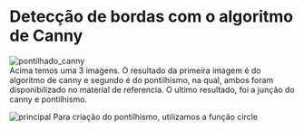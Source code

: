 # Detecção de bordas com o algoritmo de Canny

![pontilhado_canny](https://user-images.githubusercontent.com/42754908/143772396-e9fc7c78-d508-454e-994a-5e46adac524c.png)<br>
Acima temos uma 3 imagens. O resultado da primeira imagem é do algoritmo de canny e segundo é do  pontilhismo, na qual, ambos foram disponibilizado no material de referencia.
O ultimo resultado, foi a junção do canny e pontilhismo.

![principal](https://user-images.githubusercontent.com/42754908/143956836-81bee379-c99d-4c40-ae65-e73dfb7a0694.png)
Para criação do pontilhismo, utilizamos a função circle
